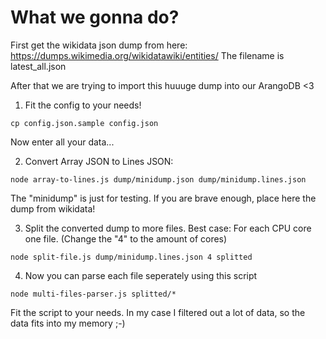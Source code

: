 # What we gonna do?

First get the wikidata json dump from here: https://dumps.wikimedia.org/wikidatawiki/entities/
The filename is latest_all.json

After that we are trying to import this huuuge dump into our ArangoDB <3

1. Fit the config to your needs!
```
cp config.json.sample config.json
```
Now enter all your data...

2. Convert Array JSON to Lines JSON:
```
node array-to-lines.js dump/minidump.json dump/minidump.lines.json
```
The "minidump" is just for testing. If you are brave enough, place here the dump from wikidata!

3. Split the converted dump to more files. Best case: For each CPU core one file. (Change the "4" to the amount of cores)
```
node split-file.js dump/minidump.lines.json 4 splitted
```

4. Now you can parse each file seperately using this script
```
node multi-files-parser.js splitted/*
```

Fit the script to your needs. In my case I filtered out a lot of data, so the data fits into my memory ;-)

